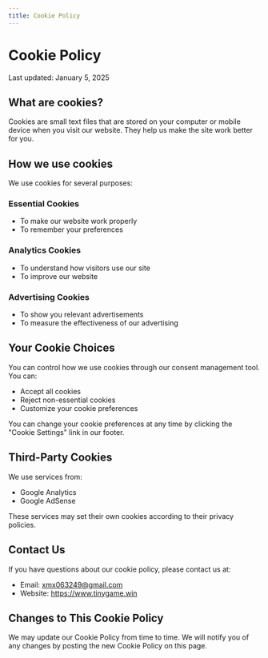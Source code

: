 ```yaml
---
title: Cookie Policy
---
```


# Cookie Policy

Last updated: January 5, 2025

## What are cookies?
Cookies are small text files that are stored on your computer or mobile device when you visit our website. They help us make the site work better for you.

## How we use cookies
We use cookies for several purposes:

### Essential Cookies
- To make our website work properly
- To remember your preferences

### Analytics Cookies
- To understand how visitors use our site
- To improve our website

### Advertising Cookies
- To show you relevant advertisements
- To measure the effectiveness of our advertising

## Your Cookie Choices
You can control how we use cookies through our consent management tool. You can:
- Accept all cookies
- Reject non-essential cookies
- Customize your cookie preferences

You can change your cookie preferences at any time by clicking the "Cookie Settings" link in our footer.

## Third-Party Cookies
We use services from:
- Google Analytics
- Google AdSense

These services may set their own cookies according to their privacy policies.

## Contact Us
If you have questions about our cookie policy, please contact us at:
- Email: xmx063249@gmail.com
- Website: https://www.tinygame.win

## Changes to This Cookie Policy
We may update our Cookie Policy from time to time. We will notify you of any changes by posting the new Cookie Policy on this page.
